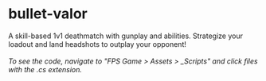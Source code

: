 # bullet-valor
 A skill-based 1v1 deathmatch with gunplay and abilities. Strategize your loadout and land headshots to outplay your opponent!
\
\
*To see the code, navigate to "FPS Game > Assets > _Scripts" and click files with the .cs extension.*
